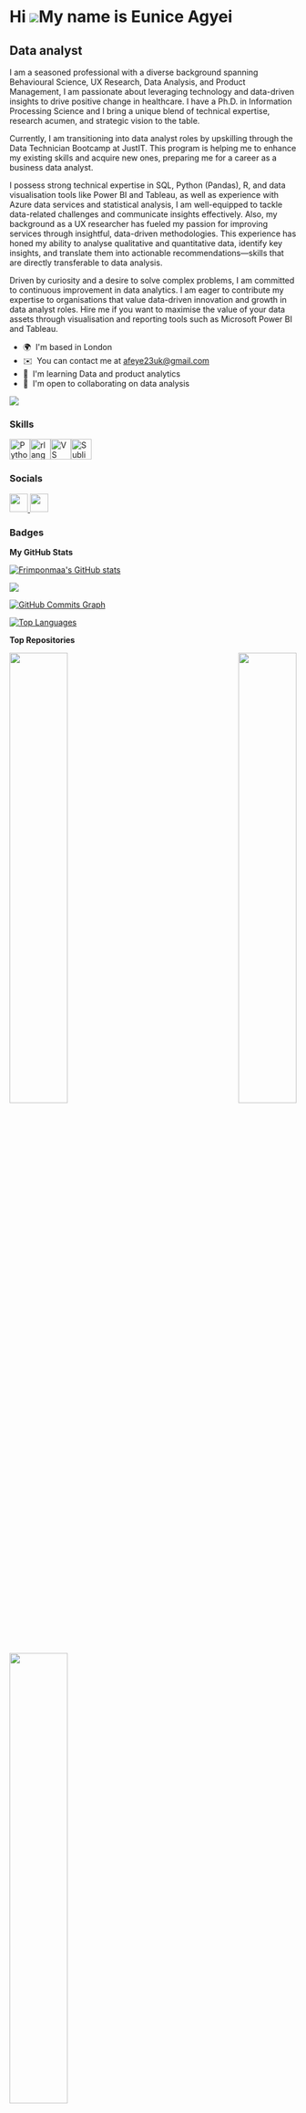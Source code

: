 Hi ![](https://user-images.githubusercontent.com/18350557/176309783-0785949b-9127-417c-8b55-ab5a4333674e.gif)My name is Eunice Agyei
====================================================================================================================================

Data analyst
------------

I am a seasoned professional with a diverse background spanning Behavioural Science, UX Research, Data Analysis, and Product Management, I am passionate about leveraging technology and data-driven insights to drive positive change in healthcare. I have a Ph.D. in Information Processing Science and I bring a unique blend of technical expertise, research acumen, and strategic vision to the table. 

Currently, I am transitioning into data analyst roles by upskilling through the Data Technician Bootcamp at JustIT. This program is helping me to enhance my existing skills and acquire new ones, preparing me for a career as a business data analyst. 

I possess strong technical expertise in SQL, Python (Pandas), R, and data visualisation tools like Power BI and Tableau, as well as experience with Azure data services and statistical analysis, I am well-equipped to tackle data-related challenges and communicate insights effectively. Also, my background as a UX researcher has fueled my passion for improving services through insightful, data-driven methodologies. This experience has honed my ability to analyse qualitative and quantitative data, identify key insights, and translate them into actionable recommendations—skills that are directly transferable to data analysis. 

Driven by curiosity and a desire to solve complex problems, I am committed to continuous improvement in data analytics. I am eager to contribute my expertise to organisations that value data-driven innovation and growth in data analyst roles. Hire me if you want to maximise the value of your data assets through visualisation and reporting tools such as Microsoft Power BI and Tableau.

* 🌍  I'm based in London
* ✉️  You can contact me at [afeye23uk@gmail.com](mailto:afeye23uk@gmail.com)
* 🧠  I'm learning Data and product analytics
* 🤝  I'm open to collaborating on data analysis

<a href="https://www.github.com/Frimponmaa" target="_blank" rel="noreferrer"><img
src="https://img.shields.io/github/followers/Frimponmaa?logo=github&style=for-the-badge&color=0891b2&labelColor=1c1917" /></a>

### Skills


<p align="left">
<a href="https://www.python.org/" target="_blank" rel="noreferrer"><img src="https://raw.githubusercontent.com/danielcranney/readme-generator/main/public/icons/skills/python-colored.svg" width="36" height="36" alt="Python" /></a><a href="https://www.r-project.org/" target="_blank" rel="noreferrer"><img src="https://raw.githubusercontent.com/danielcranney/readme-generator/main/public/icons/skills/rlang-colored.svg" width="36" height="36" alt="rlang" /></a><a href="https://code.visualstudio.com/" target="_blank" rel="noreferrer"><img src="https://raw.githubusercontent.com/danielcranney/readme-generator/main/public/icons/skills/visualstudiocode.svg" width="36" height="36" alt="VS Code" /></a><a href="https://www.sublimetext.com/index2" target="_blank" rel="noreferrer"><img src="https://raw.githubusercontent.com/danielcranney/readme-generator/main/public/icons/skills/sublimetext.svg" width="36" height="36" alt="Sublime Text" /></a>
</p>


### Socials

<p align="left"> <a href="https://www.github.com/Frimponmaa" target="_blank" rel="noreferrer"> <picture> <source media="(prefers-color-scheme: dark)" srcset="https://raw.githubusercontent.com/danielcranney/readme-generator/main/public/icons/socials/github-dark.svg" /> <source media="(prefers-color-scheme: light)" srcset="https://raw.githubusercontent.com/danielcranney/readme-generator/main/public/icons/socials/github.svg" /> <img src="https://raw.githubusercontent.com/danielcranney/readme-generator/main/public/icons/socials/github.svg" width="32" height="32" /> </picture> </a> <a href="https://www.linkedin.com/in/euniceagyei" target="_blank" rel="noreferrer"> <picture> <source media="(prefers-color-scheme: dark)" srcset="https://raw.githubusercontent.com/danielcranney/readme-generator/main/public/icons/socials/linkedin-dark.svg" /> <source media="(prefers-color-scheme: light)" srcset="https://raw.githubusercontent.com/danielcranney/readme-generator/main/public/icons/socials/linkedin.svg" /> <img src="https://raw.githubusercontent.com/danielcranney/readme-generator/main/public/icons/socials/linkedin.svg" width="32" height="32" /> </picture> </a></p>

### Badges

<b>My GitHub Stats</b>

<a href="http://www.github.com/Frimponmaa"><img src="https://github-readme-stats.vercel.app/api?username=Frimponmaa&show_icons=true&hide=&count_private=true&title_color=0891b2&text_color=ffffff&icon_color=0891b2&bg_color=1c1917&hide_border=true&show_icons=true" alt="Frimponmaa's GitHub stats" /></a>

<a href="http://www.github.com/Frimponmaa"><img src="https://github-readme-streak-stats.herokuapp.com/?user=Frimponmaa&stroke=ffffff&background=1c1917&ring=0891b2&fire=0891b2&currStreakNum=ffffff&currStreakLabel=0891b2&sideNums=ffffff&sideLabels=ffffff&dates=ffffff&hide_border=true" /></a>

<a href="http://www.github.com/Frimponmaa"><img src="https://github-readme-activity-graph.cyclic.app/graph?username=Frimponmaa&bg_color=1c1917&color=ffffff&line=0891b2&point=ffffff&area_color=1c1917&area=true&hide_border=true&custom_title=GitHub%20Commits%20Graph" alt="GitHub Commits Graph" /></a>

<a href="https://github.com/Frimponmaa" align="left"><img src="https://github-readme-stats.vercel.app/api/top-langs/?username=Frimponmaa&langs_count=10&title_color=0891b2&text_color=ffffff&icon_color=0891b2&bg_color=1c1917&hide_border=true&locale=en&custom_title=Top%20%Languages" alt="Top Languages" /></a>

<b>Top Repositories</b>

<div width="100%" align="center"><a href="https://github.com/Frimponmaa/https://github.com/Frimponmaa/Data_analysis_with_R" align="left"><img align="left" width="45%" src="https://github-readme-stats.vercel.app/api/pin/?username=Frimponmaa&repo=https://github.com/Frimponmaa/Data_analysis_with_R&title_color=0891b2&text_color=ffffff&icon_color=0891b2&bg_color=1c1917&hide_border=true&locale=en" /></a><a href="https://github.com/Frimponmaa/https://github.com/Frimponmaa/Data_analysis_Python" align="right"><img align="right" width="45%" src="https://github-readme-stats.vercel.app/api/pin/?username=Frimponmaa&repo=https://github.com/Frimponmaa/Data_analysis_Python&title_color=0891b2&text_color=ffffff&icon_color=0891b2&bg_color=1c1917&hide_border=true&locale=en" /></a></div><br /><br /><br /><br /><br /><br /><br />

<br /><br /><br /><br /><br />

<div width="100%" align="center"><a href="https://github.com/Frimponmaa/https://github.com/Frimponmaa/SQL" align="left"><img align="left" width="45%" src="https://github-readme-stats.vercel.app/api/pin/?username=Frimponmaa&repo=https://github.com/Frimponmaa/SQL&title_color=0891b2&text_color=ffffff&icon_color=0891b2&bg_color=1c1917&hide_border=true&locale=en" /></a></div>
